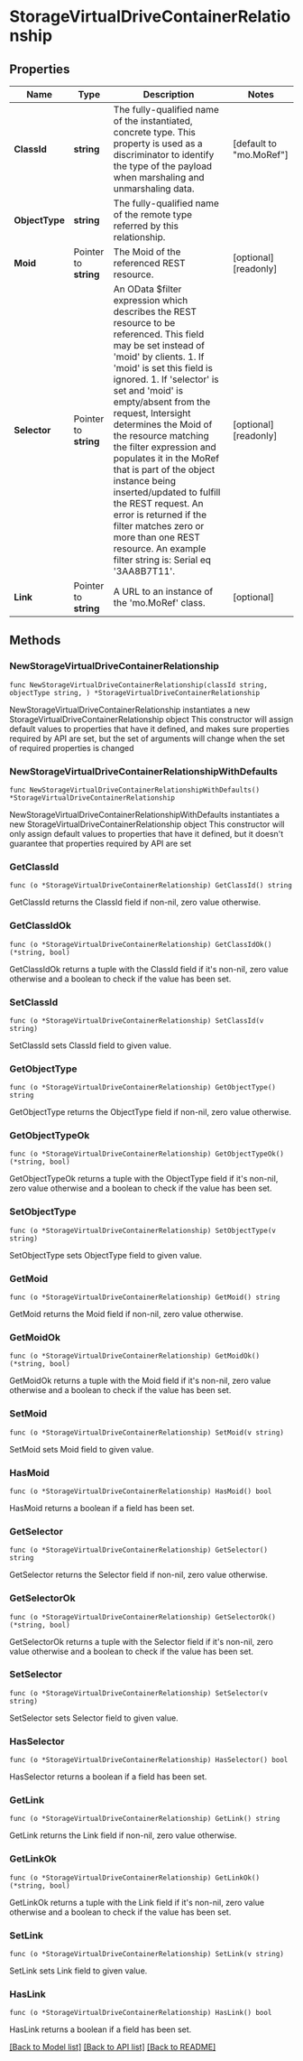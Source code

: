 # StorageVirtualDriveContainerRelationship

## Properties

Name | Type | Description | Notes
------------ | ------------- | ------------- | -------------
**ClassId** | **string** | The fully-qualified name of the instantiated, concrete type. This property is used as a discriminator to identify the type of the payload when marshaling and unmarshaling data. | [default to "mo.MoRef"]
**ObjectType** | **string** | The fully-qualified name of the remote type referred by this relationship. | 
**Moid** | Pointer to **string** | The Moid of the referenced REST resource. | [optional] [readonly] 
**Selector** | Pointer to **string** | An OData $filter expression which describes the REST resource to be referenced. This field may be set instead of &#39;moid&#39; by clients. 1. If &#39;moid&#39; is set this field is ignored. 1. If &#39;selector&#39; is set and &#39;moid&#39; is empty/absent from the request, Intersight determines the Moid of the resource matching the filter expression and populates it in the MoRef that is part of the object instance being inserted/updated to fulfill the REST request. An error is returned if the filter matches zero or more than one REST resource. An example filter string is: Serial eq &#39;3AA8B7T11&#39;. | [optional] [readonly] 
**Link** | Pointer to **string** | A URL to an instance of the &#39;mo.MoRef&#39; class. | [optional] 

## Methods

### NewStorageVirtualDriveContainerRelationship

`func NewStorageVirtualDriveContainerRelationship(classId string, objectType string, ) *StorageVirtualDriveContainerRelationship`

NewStorageVirtualDriveContainerRelationship instantiates a new StorageVirtualDriveContainerRelationship object
This constructor will assign default values to properties that have it defined,
and makes sure properties required by API are set, but the set of arguments
will change when the set of required properties is changed

### NewStorageVirtualDriveContainerRelationshipWithDefaults

`func NewStorageVirtualDriveContainerRelationshipWithDefaults() *StorageVirtualDriveContainerRelationship`

NewStorageVirtualDriveContainerRelationshipWithDefaults instantiates a new StorageVirtualDriveContainerRelationship object
This constructor will only assign default values to properties that have it defined,
but it doesn't guarantee that properties required by API are set

### GetClassId

`func (o *StorageVirtualDriveContainerRelationship) GetClassId() string`

GetClassId returns the ClassId field if non-nil, zero value otherwise.

### GetClassIdOk

`func (o *StorageVirtualDriveContainerRelationship) GetClassIdOk() (*string, bool)`

GetClassIdOk returns a tuple with the ClassId field if it's non-nil, zero value otherwise
and a boolean to check if the value has been set.

### SetClassId

`func (o *StorageVirtualDriveContainerRelationship) SetClassId(v string)`

SetClassId sets ClassId field to given value.


### GetObjectType

`func (o *StorageVirtualDriveContainerRelationship) GetObjectType() string`

GetObjectType returns the ObjectType field if non-nil, zero value otherwise.

### GetObjectTypeOk

`func (o *StorageVirtualDriveContainerRelationship) GetObjectTypeOk() (*string, bool)`

GetObjectTypeOk returns a tuple with the ObjectType field if it's non-nil, zero value otherwise
and a boolean to check if the value has been set.

### SetObjectType

`func (o *StorageVirtualDriveContainerRelationship) SetObjectType(v string)`

SetObjectType sets ObjectType field to given value.


### GetMoid

`func (o *StorageVirtualDriveContainerRelationship) GetMoid() string`

GetMoid returns the Moid field if non-nil, zero value otherwise.

### GetMoidOk

`func (o *StorageVirtualDriveContainerRelationship) GetMoidOk() (*string, bool)`

GetMoidOk returns a tuple with the Moid field if it's non-nil, zero value otherwise
and a boolean to check if the value has been set.

### SetMoid

`func (o *StorageVirtualDriveContainerRelationship) SetMoid(v string)`

SetMoid sets Moid field to given value.

### HasMoid

`func (o *StorageVirtualDriveContainerRelationship) HasMoid() bool`

HasMoid returns a boolean if a field has been set.

### GetSelector

`func (o *StorageVirtualDriveContainerRelationship) GetSelector() string`

GetSelector returns the Selector field if non-nil, zero value otherwise.

### GetSelectorOk

`func (o *StorageVirtualDriveContainerRelationship) GetSelectorOk() (*string, bool)`

GetSelectorOk returns a tuple with the Selector field if it's non-nil, zero value otherwise
and a boolean to check if the value has been set.

### SetSelector

`func (o *StorageVirtualDriveContainerRelationship) SetSelector(v string)`

SetSelector sets Selector field to given value.

### HasSelector

`func (o *StorageVirtualDriveContainerRelationship) HasSelector() bool`

HasSelector returns a boolean if a field has been set.

### GetLink

`func (o *StorageVirtualDriveContainerRelationship) GetLink() string`

GetLink returns the Link field if non-nil, zero value otherwise.

### GetLinkOk

`func (o *StorageVirtualDriveContainerRelationship) GetLinkOk() (*string, bool)`

GetLinkOk returns a tuple with the Link field if it's non-nil, zero value otherwise
and a boolean to check if the value has been set.

### SetLink

`func (o *StorageVirtualDriveContainerRelationship) SetLink(v string)`

SetLink sets Link field to given value.

### HasLink

`func (o *StorageVirtualDriveContainerRelationship) HasLink() bool`

HasLink returns a boolean if a field has been set.


[[Back to Model list]](../README.md#documentation-for-models) [[Back to API list]](../README.md#documentation-for-api-endpoints) [[Back to README]](../README.md)


